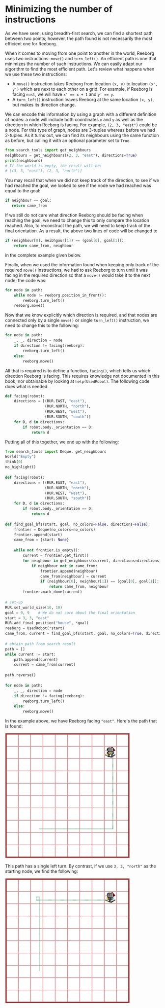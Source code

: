 # Minimizing the number of instructions

As we have seen, using breadth-first search, we can find a shortest path between two points; however, the path found is not necessarily the most efficient one for Reeborg.

When it comes to moving from one point to another in the world, Reeborg uses two instructions: `move()` and `turn_left()`. An efficient path is one that minimizes the number of such instructions.  We can easily adapt our algorithm to find the most efficient path. Let's review what happens when we use these two instructions:

* A `move()` instruction takes Reeborg from location `(x, y)` to location `(x', y')` which are next to each other on a grid. For example, if Reeborg is facing `east`, we will have `x' == x + 1` and `y' == y`.
* A `turn_left()` instruction leaves Reeborg at the same location `(x, y)`, but makes its direction change.

We can encode this information by using a graph with a different definition of nodes: a node will include both coordinates `x` and `y` as well as the direction in which Reeborg is facing.  For example, `(2, 3, "east")` could be a node. For this type of graph, nodes are 3-tuples whereas before we had 2-tuples. As it turns out, we can find its neighbours using the same function as before, but calling it with an optional parameter set to `True`.

```py
from search_tools import get_neighbours
neighbours = get_neighbours((2, 3, "east"), directions=True)
print(neighbours)
# If the world is empty, the result will be: 
# [(3, 3, "east"), (2, 3, "north")]
```

You may recall that when we did not keep track of the direction, to see if we had reached the goal, we looked to see if the node we had reached was equal to the goal:

```py
if neighbour == goal:
   return came_from
```

If we still do not care what direction Reeborg should be facing when reaching the goal, we need to change this to only compare the location reached. Also, to reconstruct the path, we will need to keep track of the final orientation. As a result, the above two lines of code will be changed to

```py
if (neighbour[0], neibhgour[1]) == (goal[0], goal[1]):
    return came_from, neighbour
```

in the complete example given below.

Finally, when we used the information found when keeping only track of the required `move()` instructions, we had to ask Reeborg to turn until it was facing in the required direction so that a `move()` would take it to the next node; the code was:

```py
for node in path:
    while node != reeborg.position_in_front():
        reeborg.turn_left()
    reeborg.move()
```

Now that we know explicitly which direction is required, and that nodes are connected only by a single `move()` or single `turn_left()` instruction, we need to change this to the following:

```py
for node in path:
    _, _, direction = node
    if direction != facing(reeborg):
        reeborg.turn_left()
    else:
        reeborg.move()
```

All that is required is to define a function, `facing()`, which tells us which direction Reeborg is facing. This requires knowledge not documented in this book, nor obtainable by looking at `help(UsedRobot)`. The following code does what is needed:

```py
def facing(robot):
    directions = [(RUR.EAST, "east"),
                  (RUR.NORTH, "north"),
                  (RUR.WEST, "west"),
                  (RUR.SOUTH, "south")]
    for D, d in directions:
        if robot.body._orientation == D:
            return d
```

Putting all of this together, we end up with the following:

```py
from search_tools import Deque, get_neighbours
World("Empty")
think(0)
no_highlight()

def facing(robot):
    directions = [(RUR.EAST, "east"),
                  (RUR.NORTH, "north"),
                  (RUR.WEST, "west"),
                  (RUR.SOUTH, "south")]
    for D, d in directions:
        if robot.body._orientation == D:
            return d

def find_goal_bfs(start, goal, no_colors=False, directions=False):
    frontier = Deque(no_colors=no_colors)
    frontier.append(start)
    came_from = {start: None}

    while not frontier.is_empty():
        current = frontier.get_first()
        for neighbour in get_neighbours(current, directions=directions):
            if neighbour not in came_from:
                frontier.append(neighbour)
                came_from[neighbour] = current
                if (neighbour[0], neighbour[1]) == (goal[0], goal[1]):
                    return came_from, neighbour
        frontier.mark_done(current)

# set-up
RUR.set_world_size(10, 10)
goal = 9, 9    # We do not care about the final orientation
start = 3, 3, "east"
RUR.add_final_position("house", *goal)
reeborg = UsedRobot(*start)
came_from, current = find_goal_bfs(start, goal, no_colors=True, directions=True)

# obtain path from search result
path = []
while current != start:
    path.append(current)
    current = came_from[current]
    
path.reverse()

for node in path:
    _, _, direction = node
    if direction != facing(reeborg):
        reeborg.turn_left()
    else:
        reeborg.move()
```

In the example above, we have Reeborg facing `"east"`. Here's the path that is found:

![](/assets/bfs_path_east.png)

This path has a single left turn. By contrast, if we use `3, 3, "north"` as the starting node, we find the following:

![](/assets/bfs_path_north.png)

